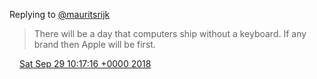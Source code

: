 Replying to [@mauritsrijk](https://twitter.com/mauritsrijk/status/1045637416562946049)

> There will be a day that computers ship without a keyboard\. If any brand then Apple will be first\.

<img src="../../media/tweet.ico" width="12" /> [Sat Sep 29 10:17:16 +0000 2018](https://twitter.com/DromerDenker/status/1045980823542018049)